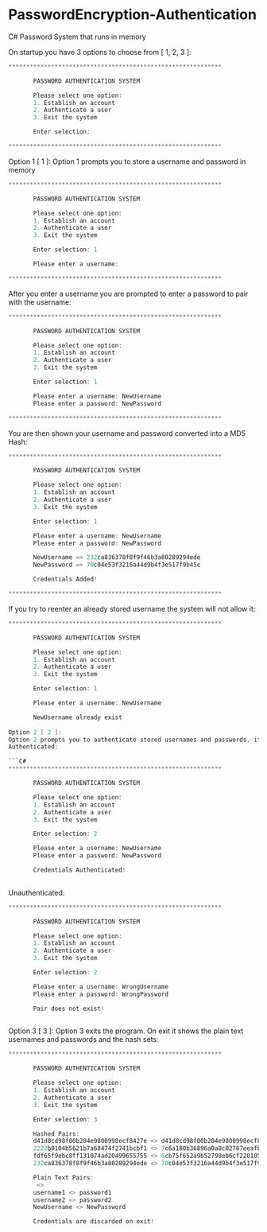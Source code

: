 # PasswordEncryption-Authentication
C# Password System that runs in memory

On startup you have 3 options to choose from [ 1, 2, 3 ]:

```C#
************************************************************

       PASSWORD AUTHENTICATION SYSTEM

       Please select one option:
       1. Establish an account
       2. Authenticate a user
       3. Exit the system

       Enter selection:

************************************************************
```

Option 1 [ 1 ]:
Option 1 prompts you to store a username and password in memory

```C#
************************************************************

       PASSWORD AUTHENTICATION SYSTEM

       Please select one option:
       1. Establish an account
       2. Authenticate a user
       3. Exit the system

       Enter selection: 1

       Please enter a username:

************************************************************
```

After you enter a username you are prompted to enter a password to pair with the username: 

```C#
************************************************************

       PASSWORD AUTHENTICATION SYSTEM

       Please select one option:
       1. Establish an account
       2. Authenticate a user
       3. Exit the system

       Enter selection: 1

       Please enter a username: NewUsername
       Please enter a password: NewPassword

************************************************************
```

You are then shown your username and password converted into a MD5 Hash:

```C#
************************************************************

       PASSWORD AUTHENTICATION SYSTEM

       Please select one option:
       1. Establish an account
       2. Authenticate a user
       3. Exit the system

       Enter selection: 1

       Please enter a username: NewUsername
       Please enter a password: NewPassword

       NewUsername => 232ca836378f8f9f46b3a80289294ede
       NewPassword => 70c04e53f3216a44d9b4f3e517f9b45c

       Credentials Added!

************************************************************                                                                                                                                                                                                                                                                                                                                                                                                                                                                                                                                                                                                                                                                                                                                                                                                                                                                                                                                                                                                                                                                                                                                                                                                                                                                                                                                                                                                                                                                                                                                                                                                                                                                                                                                                                                                                                                                                                                                                                                                                                                                                                                                                                                                                                                                                                                                                                                                                                                                                                                                                                                                                                                                                                                                                                                                                                                                                                                                                                                                                                                                                                                                                                                                                                                                                                                                                                                                                                                                                                                                                                                                                                                                                                                                                                                                                                                                                                                                                                                                                                                                                                                                                                                                                                                                                                                                                                                                                                                                                                                                                                                                                                                                                                                                                                                                                                                                                                                                                                                                                                                                                                                                                                                                                                                                                                                                                                                                                                                                                                                                                                                                                                                                                                                                                                                                                                                                                                                                                                                                                                                                                                                                                                                                                                                                                                                                                                                                                                                                                                                                                                                                                                                                                                                                                                                                                                                                                                                                                                                                                                                                                                                                                                                                                                                                                                                                                                                                                                                                                                                                                                                                                                                                                                                                                                                                                                                                                                                                                                                                                                                                                                                                                                                                                                                                                                                                                                                                                                                                                                                                                                                                                                                                                                                                                                                                                                                                                                                                                                                                                                                                                                                                                                                                                                                                                                                                                                                                                                                                                                                                                                                                                                                                                                                                                                                                                                                                                                                                                                                                                                                                                                                                                                                                                                                                                                                                                                                                                                                                                                                                                                                                                                                                                                                                                                                                                                                                                                                                                                                                                                                                                                                                                                                                                                                                                                                                                                                                                                                                                                                                                                                                                                                                                                                                                                                                                                                                                                                                                                                                                                                                                                                                                                                                                                                                                                                                                                                                                                                                                                                                                                                                                                                                                                                                             
```

If you try to reenter an already stored username the system will not allow it:

```C#
************************************************************

       PASSWORD AUTHENTICATION SYSTEM

       Please select one option:
       1. Establish an account
       2. Authenticate a user
       3. Exit the system

       Enter selection: 1

       Please enter a username: NewUsername

       NewUsername already exist
                                                                                                                                                                                                                                                                                                                                                                                                                                                                                                                                                                                                                                                                                                                                                                                                                                                                                                                                                                                                                                                                                                                                                                                                                                                                                                                                                                        ************************************************************                                                                                                                                                                                                                                                                                                                                                                                                                                                                                                                                                                                                                                                                                                                                                                                                                                                                                                                                                                                                                                                                                                                                                                                                                                                                                                                                                                      ```
Option 2 [ 2 ]:
Option 2 prompts you to authenticate stored usernames and passwords, it tells you if they are a correct pair or not
Authenticated:

```C#
************************************************************

       PASSWORD AUTHENTICATION SYSTEM

       Please select one option:
       1. Establish an account
       2. Authenticate a user
       3. Exit the system

       Enter selection: 2

       Please enter a username: NewUsername
       Please enter a password: NewPassword

       Credentials Authenticated!
                                                                                                                                                                                                                                                                                                                                                                                                                                                                                                                                                                                                                                                                                                                                                                                                                                                                                                                                                                                                                                                                                                                                                                                                                                                ************************************************************
```

Unauthenticated:

```C#
************************************************************

       PASSWORD AUTHENTICATION SYSTEM

       Please select one option:
       1. Establish an account
       2. Authenticate a user
       3. Exit the system

       Enter selection: 2

       Please enter a username: WrongUsername
       Please enter a password: WrongPassword

       Pair does not exist!
                                                                                                                                                                                                                                                                                                                                                                                                                                                                                                                                                                                                                                                                                                                                                                                                                                                                                                                                                                                                                                                                                                                                                                                                                                                ************************************************************
```

Option 3 [ 3 ]:
Option 3 exits the program. On exit it shows the plain text usernames and passwords and the hash sets:

```C#
************************************************************

       PASSWORD AUTHENTICATION SYSTEM

       Please select one option:
       1. Establish an account
       2. Authenticate a user
       3. Exit the system

       Enter selection: 3

       Hashed Pairs:
       d41d8cd98f00b204e9800998ecf8427e <> d41d8cd98f00b204e9800998ecf8427e
       2222b0104b5621b7a68474f2741bcbf1 <> 7c6a180b36896a0a8c02787eeafb0e4c
       fdf65f9ebc8ff131074ad20499655755 <> 6cb75f652a9b52798eb6cf2201057c73
       232ca836378f8f9f46b3a80289294ede <> 70c04e53f3216a44d9b4f3e517f9b45c

       Plain Text Pairs:
        <>
       username1 <> password1
       username2 <> password2
       NewUsername <> NewPassword

       Credentials are discarded on exit!
                                                                                                                        ************************************************************
```
